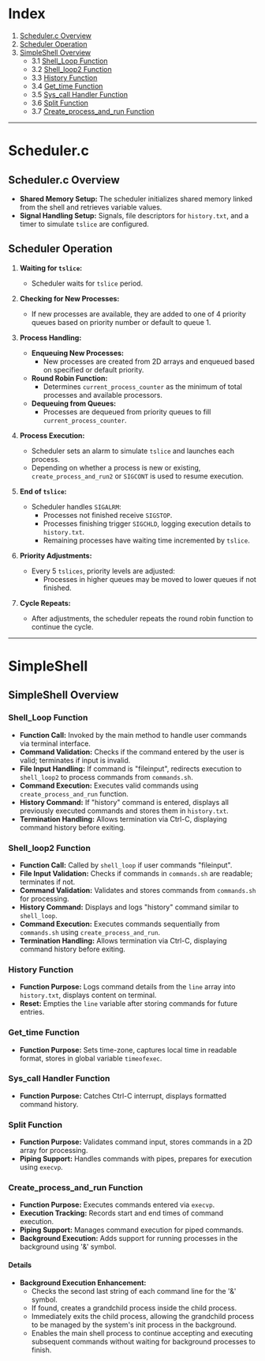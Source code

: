 # Index

1. [Scheduler.c Overview](#scheduler-c-overview)
2. [Scheduler Operation](#scheduler-operation)
3. [SimpleShell Overview](#simpleshell-overview)
    - 3.1 [Shell_Loop Function](#shell_loop-function)
    - 3.2 [Shell_loop2 Function](#shell_loop2-function)
    - 3.3 [History Function](#history-function)
    - 3.4 [Get_time Function](#get_time-function)
    - 3.5 [Sys_call Handler Function](#sys_call-handler-function)
    - 3.6 [Split Function](#split-function)
    - 3.7 [Create_process_and_run Function](#create_process_and_run-function)

---

# Scheduler.c

## Scheduler.c Overview

- **Shared Memory Setup:** The scheduler initializes shared memory linked from the shell and retrieves variable values.
- **Signal Handling Setup:** Signals, file descriptors for `history.txt`, and a timer to simulate `tslice` are configured.

## Scheduler Operation

1. **Waiting for `tslice`:**
   - Scheduler waits for `tslice` period.

2. **Checking for New Processes:**
   - If new processes are available, they are added to one of 4 priority queues based on priority number or default to queue 1.

3. **Process Handling:**
   - **Enqueuing New Processes:**
     - New processes are created from 2D arrays and enqueued based on specified or default priority.
   - **Round Robin Function:**
     - Determines `current_process_counter` as the minimum of total processes and available processors.
   - **Dequeuing from Queues:**
     - Processes are dequeued from priority queues to fill `current_process_counter`.

4. **Process Execution:**
   - Scheduler sets an alarm to simulate `tslice` and launches each process.
   - Depending on whether a process is new or existing, `create_process_and_run2` or `SIGCONT` is used to resume execution.

5. **End of `tslice`:**
   - Scheduler handles `SIGALRM`:
     - Processes not finished receive `SIGSTOP`.
     - Processes finishing trigger `SIGCHLD`, logging execution details to `history.txt`.
     - Remaining processes have waiting time incremented by `tslice`.

6. **Priority Adjustments:**
   - Every 5 `tslices`, priority levels are adjusted:
     - Processes in higher queues may be moved to lower queues if not finished.

7. **Cycle Repeats:**
   - After adjustments, the scheduler repeats the round robin function to continue the cycle.

---

# SimpleShell

## SimpleShell Overview

### Shell_Loop Function

- **Function Call:** Invoked by the main method to handle user commands via terminal interface.
- **Command Validation:** Checks if the command entered by the user is valid; terminates if input is invalid.
- **File Input Handling:** If command is "fileinput", redirects execution to `shell_loop2` to process commands from `commands.sh`.
- **Command Execution:** Executes valid commands using `create_process_and_run` function.
- **History Command:** If "history" command is entered, displays all previously executed commands and stores them in `history.txt`.
- **Termination Handling:** Allows termination via Ctrl-C, displaying command history before exiting.

### Shell_loop2 Function

- **Function Call:** Called by `shell_loop` if user commands "fileinput".
- **File Input Validation:** Checks if commands in `commands.sh` are readable; terminates if not.
- **Command Validation:** Validates and stores commands from `commands.sh` for processing.
- **History Command:** Displays and logs "history" command similar to `shell_loop`.
- **Command Execution:** Executes commands sequentially from `commands.sh` using `create_process_and_run`.
- **Termination Handling:** Allows termination via Ctrl-C, displaying command history before exiting.

### History Function

- **Function Purpose:** Logs command details from the `line` array into `history.txt`, displays content on terminal.
- **Reset:** Empties the `line` variable after storing commands for future entries.

### Get_time Function

- **Function Purpose:** Sets time-zone, captures local time in readable format, stores in global variable `timeofexec`.

### Sys_call Handler Function

- **Function Purpose:** Catches Ctrl-C interrupt, displays formatted command history.

### Split Function

- **Function Purpose:** Validates command input, stores commands in a 2D array for processing.
- **Piping Support:** Handles commands with pipes, prepares for execution using `execvp`.

### Create_process_and_run Function

- **Function Purpose:** Executes commands entered via `execvp`.
- **Execution Tracking:** Records start and end times of command execution.
- **Piping Support:** Manages command execution for piped commands.
- **Background Execution:** Adds support for running processes in the background using '&' symbol.

#### Details

- **Background Execution Enhancement:** 
  - Checks the second last string of each command line for the '&' symbol.
  - If found, creates a grandchild process inside the child process.
  - Immediately exits the child process, allowing the grandchild process to be managed by the system's init process in the background.
  - Enables the main shell process to continue accepting and executing subsequent commands without waiting for background processes to finish.
